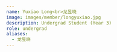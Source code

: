 ```yaml
---
name: Yuxiao Long<br>龙昱晓
image: images/member/longyuxiao.jpg
description: Undergrad Student (Year 3)
role: undergrad
aliases:
  - 龙昱晓
---
```


<centre>

</centre>
